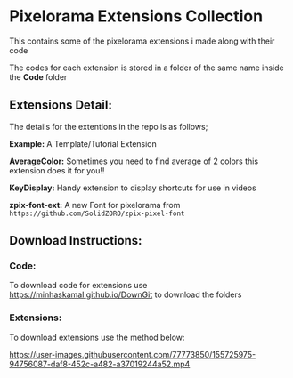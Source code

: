 # Pixelorama Extensions Collection
This contains some of the pixelorama extensions i made along with their code <p>
The codes for each extension is stored in a folder of the same name inside the **Code** folder

## Extensions Detail:
The details for the extentions in the repo is as follows; <p>
**Example:** A Template/Tutorial Extension<p>
**AverageColor:** Sometimes you need to find average of 2 colors this extension does it for you!!<p>
**KeyDisplay:** Handy extension to display shortcuts for use in videos<p>
**zpix-font-ext:** A new Font for pixelorama from `https://github.com/SolidZORO/zpix-pixel-font`

## Download Instructions:

### Code:

To download code for extensions use https://minhaskamal.github.io/DownGit to download the folders

### Extensions:

To download extensions use the method below:

https://user-images.githubusercontent.com/77773850/155725975-94756087-daf8-452c-a482-a37019244a52.mp4
